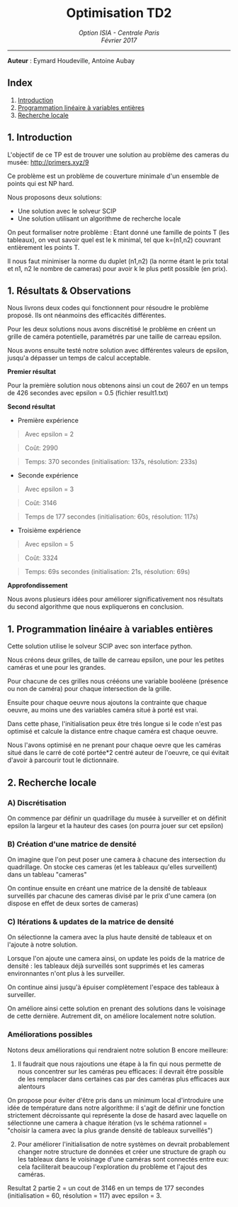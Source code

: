 <h1 align='center'> Optimisation TD2 </h1>
<p align='center'>
<i>Option ISIA - Centrale Paris <br>
Février 2017 <hr></i></p>

__Auteur__ : Eymard Houdeville, Antoine Aubay<br>

## Index
1. [Introduction](#intro)
2. [Programmation linéaire à variables entières](#description)
3. [Recherche locale](#A)


## <a name="intro"></a>1. Introduction

L'objectif de ce TP est de trouver une solution au problème des cameras du musée: http://primers.xyz/9

Ce problème est un problème de couverture minimale d'un ensemble de points qui est NP hard.

Nous proposons deux solutions:
- Une solution avec le solveur SCIP
- Une solution utilisant un algorithme de recherche locale

On peut formaliser notre problème : Etant donné une famille de points T (les tableaux), on veut savoir quel est le k minimal, tel que k=(n1,n2) couvrant entièrement les points T.

Il nous faut minimiser la norme du duplet (n1,n2) (la norme étant le prix total et n1, n2 le nombre de cameras) pour avoir k le plus petit possible (en prix).

## <a name="res"></a>1. Résultats & Observations

Nous livrons deux codes qui fonctionnent pour résoudre le problème proposé. Ils ont néanmoins des efficacités différentes.

Pour les deux solutions nous avons discrétisé le problème en créent un grille de caméra potentielle, paramétrés par une taille de carreau epsilon.

Nous avons ensuite testé notre solution avec différentes valeurs de epsilon, jusqu'a dépasser un temps de calcul acceptable.

**Premier résultat**

Pour la première solution nous obtenons ainsi un cout de 2607 en un temps de 426 secondes avec epsilon = 0.5 (fichier result1.txt)

**Second résultat**

- Première expérience

>Avec epsilon = 2

>Coût: 2990

>Temps: 370 secondes (initialisation: 137s, résolution: 233s)

- Seconde expérience

>Avec epsilon = 3

>Coût: 3146

>Temps de 177 secondes (initialisation: 60s, résolution: 117s)

- Troisième expérience


>Avec epsilon = 5

>Coût: 3324

>Temps: 69s secondes (initialisation: 21s, résolution: 69s)



**Approfondissement**

Nous avons plusieurs idées pour améliorer significativement nos résultats du second algorithme que nous expliquerons en conclusion.

## <a name="description"></a>1. Programmation linéaire à variables entières

Cette solution utilise le solveur SCIP avec son interface python.

Nous créons deux grilles, de taille de carreau epsilon, une pour les petites caméras et une pour les grandes.

Pour chacune de ces grilles nous crééons une variable booléene (présence ou non de caméra) pour chaque intersection de la grille.

Ensuite pour chaque oeuvre nous ajoutons la contrainte que chaque oeuvre, au moins une des variables caméra situé à porté est vrai.

Dans cette phase, l'initialisation peux être trés longue si le code n'est pas optimisé et calcule la distance entre chaque caméra est chaque oeuvre.

Nous l'avons optimisé en ne prenant pour chaque oevre que les caméras situé dans le carré de coté portée*2 centré auteur de l'oeuvre, ce qui évitait d'avoir à parcourir tout le dictionnaire.


## <a name="A"></a>2. Recherche locale

### A) Discrétisation

On commence par définir un quadrillage du musée à surveiller et on définit epsilon la largeur et la hauteur des cases (on pourra jouer sur cet epsilon)

### B) Création d'une matrice de densité

On imagine que l'on peut poser une camera à chacune des intersection du quadrillage.
On stocke ces cameras (et les tableaux qu'elles surveillent) dans un tableau "cameras"

On continue ensuite en créant une matrice de la densité de tableaux surveillés par chacune des cameras divisé par le prix d'une camera (on dispose en effet de deux sortes de cameras)

### C) Itérations & updates de la matrice de densité

On sélectionne la camera avec la plus haute densité de tableaux et on l'ajoute à notre solution.

Lorsque l'on ajoute une camera ainsi, on update les poids de la matrice de densité : les tableaux déjà surveillés sont supprimés et les cameras environnantes n'ont plus à les surveiller.

On continue ainsi jusqu'à épuiser complètement l'espace des tableaux à surveiller.

On améliore ainsi cette solution en prenant des solutions dans le voisinage de cette dernière. Autrement dit, on améliore localement notre solution.


### Améliorations possibles

Notons deux améliorations qui rendraient notre solution B encore meilleure:

1. Il faudrait que nous rajoutions une étape à la fin qui nous permette de nous concentrer sur les caméras peu efficaces: il devrait être possible de les remplacer dans certaines cas par des caméras plus efficaces aux alentours

On propose pour éviter d'être pris dans un minimum local d'introduire une idée de température dans notre algorithme: il s'agit de définir une fonction strictement décroissante qui représente la dose de hasard avec laquelle on sélectionne une camera à chaque itération (vs le schéma rationnel = "choisir la camera avec la plus grande densité de tableaux surveillés")



2. Pour améliorer l'initialisation de notre systèmes on devrait probablement changer notre structure de données et créer une structure de graph ou les tableaux dans le voisinage d'une caméras sont connectés entre eux: cela faciliterait beaucoup l'exploration du problème et l'ajout des caméras.

Resultat 2 partie 2 = un cout de 3146 en un temps de 177 secondes (initialisation = 60, résolution = 117) avec epsilon = 3.
